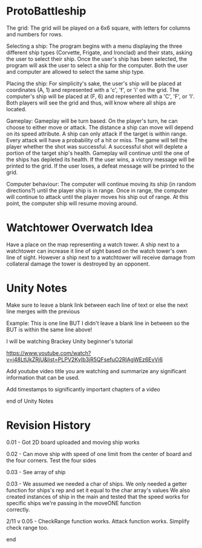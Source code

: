 # ProtoBattleship
The grid: The grid will be played on a 6x6 square, with letters for columns and numbers for rows. 

Selecting a ship: The program begins with a menu displaying the three different ship types (Corvette, Frigate, and Ironclad) and their stats, asking the user to select their ship. Once the user's ship has been selected, the program will ask the user to select a ship for the computer. Both the user and computer are allowed to select the same ship type. 

Placing the ship: For simplicity's sake, the user's ship will be placed at coordinates (A, 1) and represented with a 'c', 'f', or 'i' on the grid. The computer's ship will be placed at (F, 6) and represented with a 'C', 'F', or 'I'. Both players will see the grid and thus, will know where all ships are located. 

Gameplay: Gameplay will be turn based. On the player's turn, he can choose to either move or attack. The distance a ship can move will depend on its speed attribute. A ship can only attack if the target is within range. Every attack will have a probability of a hit or miss. The game will tell the player whether the shot was successful. A successful shot will deplete a portion of the target ship's health. Gameplay will continue until the one of the ships has depleted its health. If the user wins, a victory message will be printed to the grid. If the user loses, a defeat message will be printed to the grid. 

Computer behaviour: The computer will continue moving its ship (in random directions?) until the player ship is in range. Once in range, the computer will continue to attack until the player moves his ship out of range. At this point, the computer ship will resume moving around. 

# Watchtower Overwatch Idea
Have a place on the map representing a watch tower. A ship next to a watchtower can increase it line of sight based on the watch tower's own line of sight. However a ship next to a watchtower will receive damage from collateral damage the tower is destroyed by an opponent. 

# Unity Notes
Make sure to leave a blank link between each line of text or else the next line merges with the previous

Example: This is one line
BUT I didn't leave a blank line in between so the BUT is within the same line above!

I will be watching Brackey Unity beginner's tutorial

https://www.youtube.com/watch?v=j48LtUkZRjU&list=PLPV2KyIb3jR5QFsefuO2RlAgWEz6EvVi6

Add youtube video title you are watching and summarize any significant information that can be used.

Add timestamps to significantly important chapters of a video

end of Unity Notes
# Revision History
0.01 - Got 2D board uploaded and moving ship works

0.02 - Can move ship with speed of one limit from the center of board and the four corners. Test the four sides

0.03 - See array of ship

0.03 - We assumed we needed a char of ships. We only needed a getter function for ships's rep and set it equal to the char array's values
       We also created instances of ship in the main and tested that the speed works for specific ships we're passing in the moveONE function                 
       correctly.

2/11 v 0.05 - CheckRange function works. Attack function works. Simplify check range too.

end
